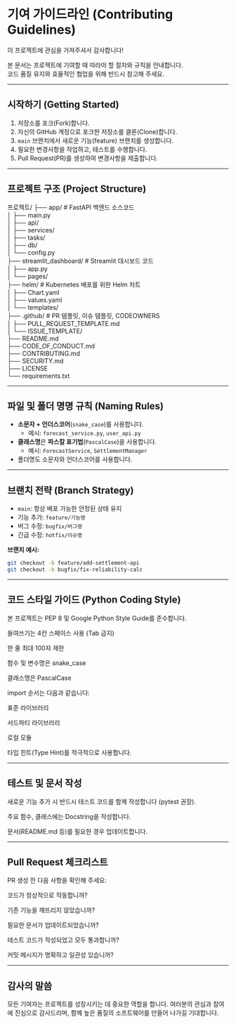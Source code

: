 # 기여 가이드라인 (Contributing Guidelines)

이 프로젝트에 관심을 가져주셔서 감사합니다!

본 문서는 프로젝트에 기여할 때 따라야 할 절차와 규칙을 안내합니다.  
코드 품질 유지와 효율적인 협업을 위해 반드시 참고해 주세요.

---

## 시작하기 (Getting Started)

1. 저장소를 포크(Fork)합니다.
2. 자신의 GitHub 계정으로 포크한 저장소를 클론(Clone)합니다.
3. `main` 브랜치에서 새로운 기능(feature) 브랜치를 생성합니다.
4. 필요한 변경사항을 작업하고, 테스트를 수행합니다.
5. Pull Request(PR)를 생성하여 변경사항을 제출합니다.

---

## 프로젝트 구조 (Project Structure)

프로젝트/
├── app/ # FastAPI 백엔드 소스코드 <br/>
│ ├── main.py <br/>
│ ├── api/ <br/>
│ ├── services/ <br/>
│ ├── tasks/ <br/>
│ ├── db/ <br/>
│ └── config.py <br/>
├── streamlit_dashboard/ # Streamlit 대시보드 코드 <br/>
│ ├── app.py <br/>
│ └── pages/ <br/>
├── helm/ # Kubernetes 배포를 위한 Helm 차트 <br/>
│ ├── Chart.yaml <br/>
│ ├── values.yaml <br/>
│ └── templates/ <br/>
├── .github/ # PR 템플릿, 이슈 템플릿, CODEOWNERS <br/>
│ ├── PULL_REQUEST_TEMPLATE.md <br/>
│ └── ISSUE_TEMPLATE/ <br/>
├── README.md <br/>
├── CODE_OF_CONDUCT.md <br/>
├── CONTRIBUTING.md <br/>
├── SECURITY.md <br/>
├── LICENSE <br/>
└── requirements.txt <br/>


---

## 파일 및 폴더 명명 규칙 (Naming Rules)

- **소문자 + 언더스코어**(`snake_case`)를 사용합니다.
  - 예시: `forecast_service.py`, `user_api.py`
- **클래스명**은 **파스칼 표기법**(`PascalCase`)을 사용합니다.
  - 예시: `ForecastService`, `SettlementManager`
- 폴더명도 소문자와 언더스코어를 사용합니다.

---

## 브랜치 전략 (Branch Strategy)

- `main`: 항상 배포 가능한 안정된 상태 유지
- 기능 추가: `feature/기능명`
- 버그 수정: `bugfix/버그명`
- 긴급 수정: `hotfix/이슈명`

**브랜치 예시:**

```bash
git checkout -b feature/add-settlement-api
git checkout -b bugfix/fix-reliability-calc
```
---  

## 코드 스타일 가이드 (Python Coding Style)
본 프로젝트는 PEP 8 및 Google Python Style Guide를 준수합니다.

들여쓰기는 4칸 스페이스 사용 (Tab 금지)

한 줄 최대 100자 제한

함수 및 변수명은 snake_case

클래스명은 PascalCase

import 순서는 다음과 같습니다:

표준 라이브러리

서드파티 라이브러리

로컬 모듈

타입 힌트(Type Hint)를 적극적으로 사용합니다.

---

## 테스트 및 문서 작성
새로운 기능 추가 시 반드시 테스트 코드를 함께 작성합니다 (pytest 권장).

주요 함수, 클래스에는 Docstring을 작성합니다.

문서(README.md 등)를 필요한 경우 업데이트합니다.

---

## Pull Request 체크리스트
PR 생성 전 다음 사항을 확인해 주세요:

 코드가 정상적으로 작동합니까?

 기존 기능을 깨뜨리지 않았습니까?

 필요한 문서가 업데이트되었습니까?

 테스트 코드가 작성되었고 모두 통과합니까?

 커밋 메시지가 명확하고 일관성 있습니까?

---
## 감사의 말씀
모든 기여자는 프로젝트를 성장시키는 데 중요한 역할을 합니다.
여러분의 관심과 참여에 진심으로 감사드리며, 함께 높은 품질의 소프트웨어를 만들어 나가길 기대합니다.
